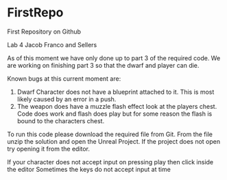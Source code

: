 # FirstRepo
First Repository on Github

Lab 4 Jacob Franco and Sellers

As of this moment we have only done up to part 3 of the required code.
We are working on finishing part 3 so that the dwarf and player can die.

Known bugs at this current moment are:
1. Dwarf Character does not have a blueprint attached to it. This is most likely caused by an error in a push.
2. The weapon does have a muzzle flash effect look at the players chest. Code does work and flash does play but for some reason the flash is bound to the characters chest.

To run this code please download the required file from Git.
From the file unzip the solution and open the Unreal Project.
If the project does not open try opening it from the editor.

If your character does not accept input on pressing play then click inside the editor 
Sometimes the keys do not accept input at time
